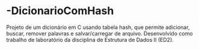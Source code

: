 # -DicionarioComHash
Projeto de um dicionário em C usando tabela hash, que permite adicionar, buscar, remover palavras e salvar/carregar de arquivo. Desenvolvido como trabalho de laboratório da disciplina de Estrutura de Dados II (ED2).
